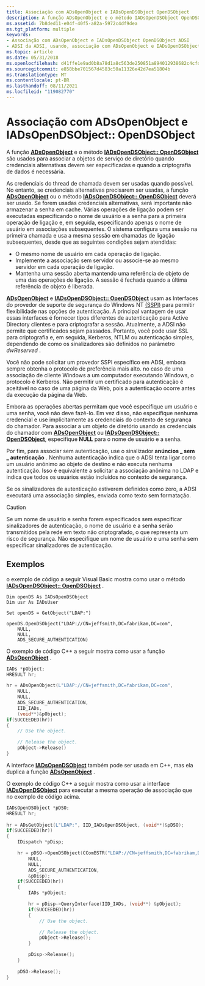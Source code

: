 ```yaml
---
title: Associação com ADsOpenObject e IADsOpenDSObject OpenDSObject
description: A função ADsOpenObject e o método IADsOpenDSObject OpenDSObject são usados para associar a objetos de serviço de diretório quando credenciais alternativas devem ser especificadas e quando a criptografia de dados é necessária.
ms.assetid: 7b8ded11-e04f-40f5-a82a-5972c4df9dea
ms.tgt_platform: multiple
keywords:
- Associação com ADsOpenObject e IADsOpenDSObject OpenDSObject ADSI
- ADSI da ADSI, usando, associação com ADsOpenObject e IADsOpenDSObject OpenDSObject
ms.topic: article
ms.date: 05/31/2018
ms.openlocfilehash: d41ffe1e9ad0b8a78d1a8c563de250851a894012938682c4cfd0d0fd713f99bf
ms.sourcegitcommit: e858bbe701567d4583c50a11326e42d7ea51804b
ms.translationtype: MT
ms.contentlocale: pt-BR
ms.lasthandoff: 08/11/2021
ms.locfileid: "119082770"
---
```

# <a name="binding-with-adsopenobject-and-iadsopendsobjectopendsobject"></a>Associação com ADsOpenObject e IADsOpenDSObject:: OpenDSObject

A função [**ADsOpenObject**](/windows/desktop/api/Adshlp/nf-adshlp-adsopenobject) e o método [**IADsOpenDSObject:: OpenDSObject**](/windows/desktop/api/Iads/nf-iads-iadsopendsobject-opendsobject) são usados para associar a objetos de serviço de diretório quando credenciais alternativas devem ser especificadas e quando a criptografia de dados é necessária.

As credenciais do thread de chamada devem ser usadas quando possível. No entanto, se credenciais alternativas precisarem ser usadas, a função [**ADsOpenObject**](/windows/desktop/api/Adshlp/nf-adshlp-adsopenobject) ou o método [**IADsOpenDSObject:: OpenDSObject**](/windows/desktop/api/Iads/nf-iads-iadsopendsobject-opendsobject) deverá ser usado. Se forem usadas credenciais alternativas, será importante não armazenar a senha em cache. Várias operações de ligação podem ser executadas especificando o nome de usuário e a senha para a primeira operação de ligação e, em seguida, especificando apenas o nome de usuário em associações subsequentes. O sistema configura uma sessão na primeira chamada e usa a mesma sessão em chamadas de ligação subsequentes, desde que as seguintes condições sejam atendidas:

-   O mesmo nome de usuário em cada operação de ligação.
-   Implemente a associação sem servidor ou associe-se ao mesmo servidor em cada operação de ligação.
-   Mantenha uma sessão aberta mantendo uma referência de objeto de uma das operações de ligação. A sessão é fechada quando a última referência de objeto é liberada.

[**ADsOpenObject**](/windows/desktop/api/Adshlp/nf-adshlp-adsopenobject) e [**IADsOpenDSObject:: OpenDSObject**](/windows/desktop/api/Iads/nf-iads-iadsopendsobject-opendsobject) usam as Interfaces do provedor de suporte de segurança do Windows NT [(SSPI)](/windows/desktop/SecAuthN/sspi) para permitir flexibilidade nas opções de autenticação. A principal vantagem de usar essas interfaces é fornecer tipos diferentes de autenticação para Active Directory clientes e para criptografar a sessão. Atualmente, a ADSI não permite que certificados sejam passados. Portanto, você pode usar SSL para criptografia e, em seguida, Kerberos, NTLM ou autenticação simples, dependendo de como os sinalizadores são definidos no parâmetro *dwReserved* .

Você não pode solicitar um provedor SSPI específico em ADSI, embora sempre obtenha o protocolo de preferência mais alto. no caso de uma associação de cliente Windows a um computador executando Windows, o protocolo é Kerberos. Não permitir um certificado para autenticação é aceitável no caso de uma página da Web, pois a autenticação ocorre antes da execução da página da Web.

Embora as operações abertas permitam que você especifique um usuário e uma senha, você não deve fazê-lo. Em vez disso, não especifique nenhuma credencial e use implicitamente as credenciais do contexto de segurança do chamador. Para associar a um objeto de diretório usando as credenciais do chamador com [**ADsOpenObject**](/windows/desktop/api/Adshlp/nf-adshlp-adsopenobject) ou [**IADsOpenDSObject:: OpenDSObject**](/windows/desktop/api/Iads/nf-iads-iadsopendsobject-opendsobject), especifique **NULL** para o nome de usuário e a senha.

Por fim, para associar sem autenticação, use o sinalizador **anúncios \_ sem \_ autenticação** . Nenhuma autenticação indica que o ADSI tenta ligar como um usuário anônimo ao objeto de destino e não executa nenhuma autenticação. Isso é equivalente a solicitar a associação anônima no LDAP e indica que todos os usuários estão incluídos no contexto de segurança.

Se os sinalizadores de autenticação estiverem definidos como zero, a ADSI executará uma associação simples, enviada como texto sem formatação.

> [!Caution]  
> Se um nome de usuário e senha forem especificados sem especificar sinalizadores de autenticação, o nome de usuário e a senha serão transmitidos pela rede em texto não criptografado, o que representa um risco de segurança. Não especifique um nome de usuário e uma senha sem especificar sinalizadores de autenticação.

 

## <a name="examples"></a>Exemplos

o exemplo de código a seguir Visual Basic mostra como usar o método [**IADsOpenDSObject:: OpenDSObject**](/windows/desktop/api/Iads/nf-iads-iadsopendsobject-opendsobject) .


```VB
Dim openDS As IADsOpenDSObject
Dim usr As IADsUser
 
Set openDS = GetObject("LDAP:")
 
openDS.OpenDSObject("LDAP://CN=jeffsmith,DC=fabrikam,DC=com",
    NULL, 
    NULL,
    ADS_SECURE_AUTHENTICATION)
```



O exemplo de código C++ a seguir mostra como usar a função [**ADsOpenObject**](/windows/desktop/api/Adshlp/nf-adshlp-adsopenobject) .


```C++
IADs *pObject;
HRESULT hr;

hr = ADsOpenObject(L"LDAP://CN=jeffsmith,DC=fabrikam,DC=com",
    NULL, 
    NULL,
    ADS_SECURE_AUTHENTICATION, 
    IID_IADs,
    (void**)&pObject);
if(SUCCEEDED(hr))
{
    // Use the object.

    // Release the object.
    pObject->Release()
}
```



A interface [**IADsOpenDSObject**](/windows/desktop/api/Iads/nn-iads-iadsopendsobject) também pode ser usada em C++, mas ela duplica a função [**ADsOpenObject**](/windows/desktop/api/Adshlp/nf-adshlp-adsopenobject) .

O exemplo de código C++ a seguir mostra como usar a interface [**IADsOpenDSObject**](/windows/desktop/api/Iads/nn-iads-iadsopendsobject) para executar a mesma operação de associação que no exemplo de código acima.


```C++
IADsOpenDSObject *pDSO;
HRESULT hr;
 
hr = ADsGetObject(L"LDAP:", IID_IADsOpenDSObject, (void**)&pDSO);
if(SUCCEEDED(hr))
{
    IDispatch *pDisp;

    hr = pDSO->OpenDSObject(CComBSTR("LDAP://CN=jeffsmith,DC=fabrikam,DC=com"),
        NULL,
        NULL,
        ADS_SECURE_AUTHENTICATION, 
        &pDisp);
    if(SUCCEEDED(hr))
    {
        IADs *pObject;

        hr = pDisp->QueryInterface(IID_IADs, (void**) &pObject);
        if(SUCCEEDED(hr))
        {
            // Use the object.

            // Release the object.
            pObject->Release();
        }

        pDisp->Release();
    }
    
    pDSO->Release();
}
```



 

 